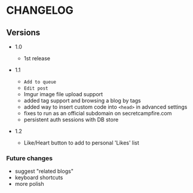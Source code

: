 CHANGELOG
================================================================================

## Versions
- 1.0
  - 1st release

- 1.1 
  - `Add to queue` 
  - `Edit post` 
  - Imgur image file upload support
  - added tag support and browsing a blog by tags
  - added way to insert custom code into `<head>` in advanced settings
  - fixes to run as an official subdomain on secretcampfire.com 
  - persistent auth sessions with DB store

- 1.2
  - Like/Heart button to add to personal 'Likes' list

### Future changes
- suggest "related blogs"
- keyboard shortcuts
- more polish
